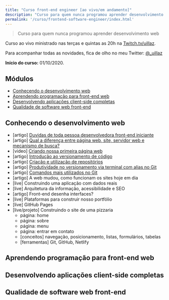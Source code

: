 ```yaml
---
title: "Curso front-end engineer [ao vivo/em andamento]"
description: "Curso para quem nunca programou aprender desenvolvimento web"
permalink: '/curso/frontend-software-engineer/index.html'
---
```

> Curso para quem nunca programou aprender desenvolvimento web

Curso ao vivo ministrado nas terças e quintas as 20h na [Twitch.tv/uillaz](https://www.twitch.tv/uillaz).

Para acompanhar todas as novidades, fica de olho no meu Twitter: [@_uillaz](https://twitter.com/_uillaz)

**Início do curso:** 01/10/2020.

## Módulos

<!-- vscode-markdown-toc -->
* [Conhecendo o desenvolvimento web](#Conhecendoodesenvolvimentoweb)
* [Aprendendo programação para front-end web](#Aprendendoprogramaoparafront-endweb)
* [Desenvolvendo aplicações client-side completas](#Desenvolvendoaplicaesclient-sidecompletas)
* [Qualidade de software web front-end](#Qualidadedesoftwarewebfront-end)
<!-- vscode-markdown-toc-config
	numbering=false
	autoSave=true
	/vscode-markdown-toc-config -->
<!-- /vscode-markdown-toc -->

## <a name='Conhecendoodesenvolvimentoweb'></a>Conhecendo o desenvolvimento web

- [artigo] [Duvidas de toda pessoa desenvolvedora front-end iniciante](https://woliveiras.com.br/posts/duvidas-frontend-iniciante/)
- [artigo] [Qual a diferença entre página web, site, servidor web e mecanismo de busca?](https://developer.mozilla.org/pt-BR/docs/Learn/Common_questions/Pages_sites_servers_and_search_engines)
- [video] [Criando nossa primeira página web](https://youtu.be/2cUGqxhOaD0)
- [artigo] [Introdução ao versionamento de código](/posts/introdução-a-versionamento-de-código-e-conhecendo-o-git/)
- [artigo] [Criação e utilização de repositórios](/posts/trabalhando-com-reposit%C3%B3rios-remotos-git-e-github/)
- [artigo] [Produtividade no versionamento via terminal com alias no Git](/posts/produtividade-no-versionamento-via-terminal-com-alias-no-git/)
- [artigo] [Comandos mais utilizados no Git](/posts/comandos-mais-utilizados-no-git/)
- [artigo] A web mudou, como funcionam os sites hoje em dia
- [live] Construindo uma aplicação com dados reais
- [live] Arquitetura da informação, acessibilidade e SEO
- [artigo] Front-end desenha interfaces?
- [live] Plataformas para construir nosso portfólio
- [live] GitHub Pages
- [live/projeto] Construindo o site de uma pizzaria
	- página: home
	- página: sobre
	- página: menu
	- página: entrar em contato
	- [conceitos] navegação, posicionamento, listas, formulários, tabelas
	- [ferramentas] Git, GitHub, Netlify

## <a name='Aprendendoprogramaoparafront-endweb'></a>Aprendendo programação para front-end web
## <a name='Desenvolvendoaplicaesclient-sidecompletas'></a>Desenvolvendo aplicações client-side completas
## <a name='Qualidadedesoftwarewebfront-end'></a>Qualidade de software web front-end
